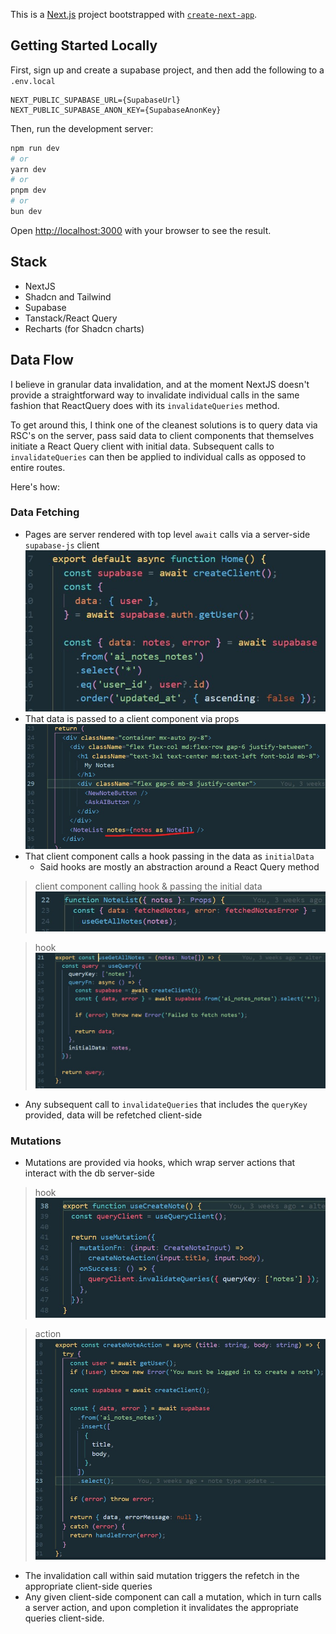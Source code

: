 This is a [Next.js](https://nextjs.org) project bootstrapped with [`create-next-app`](https://nextjs.org/docs/app/api-reference/cli/create-next-app).

## Getting Started Locally

First, sign up and create a supabase project, and then add the following to a `.env.local`

```
NEXT_PUBLIC_SUPABASE_URL={SupabaseUrl}
NEXT_PUBLIC_SUPABASE_ANON_KEY={SupabaseAnonKey}
```

Then, run the development server:

```bash
npm run dev
# or
yarn dev
# or
pnpm dev
# or
bun dev
```

Open [http://localhost:3000](http://localhost:3000) with your browser to see the result.

## Stack

- NextJS
- Shadcn and Tailwind
- Supabase
- Tanstack/React Query
- Recharts (for Shadcn charts)

## Data Flow

I believe in granular data invalidation, and at the moment NextJS doesn't provide a straightforward way to invalidate individual calls in the same fashion that ReactQuery does with its `invalidateQueries` method. 

To get around this, I think one of the cleanest solutions is to query data via RSC's on the server, pass said data to client components that themselves initiate a React Query client with initial data. Subsequent calls to `invalidateQueries` can then be applied to individual calls as opposed to entire routes. 

Here's how:

### Data Fetching

- Pages are server rendered with top level `await` calls via a server-side `supabase-js` client
![](./public/images/step-1.jpg)
- That data is passed to a client component via props
![](./public/images/step-2.jpg)
- That client component calls a hook passing in the data as `initialData`
  - Said hooks are mostly an abstraction around a React Query method

> client component calling hook & passing the initial data
![](./public/images/step-3a.jpg)

> hook
![](./public/images/step-3b.jpg)

- Any subsequent call to `invalidateQueries` that includes the `queryKey` provided, data will be refetched client-side

### Mutations

- Mutations are provided via hooks, which wrap server actions that interact with the db server-side
> hook
![](./public/images/step-4.jpg)


> action
![](./public/images/step-5.jpg)

- The invalidation call within said mutation triggers the refetch in the appropriate client-side queries
- Any given client-side component can call a mutation, which in turn calls a server action, and upon completion it invalidates the appropriate queries client-side. 


